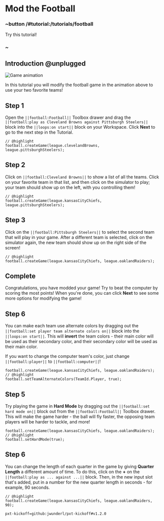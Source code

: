 # Mod the Football

### ~button /#tutorial:/tutorials/football

Try this tutorial!

### ~

## Introduction @unplugged

![Game animation](/static/tutorials/football/header.gif)

In this tutorial you will modify the football game in the animation above to
use your two favorite teams!

## Step 1

Open the ``||football:Football||`` Toolbox drawer and drag the
``||football:play as Cleveland Browns against Pittsburgh Steelers||`` block into the
``||loops:on start||`` block on your Workspace.
Click **Next** to go to the next step in the Tutorial.

```blocks
// @highlight
football.createGame(league.clevelandBrowns, league.pittsburghSteelers);
```

## Step 2

Click on ``||football:Cleveland Browns||`` to show a list of all the teams.
Click on your favorite team in that list,
and then click on the simulator to play;
your team should show up on the left,
with you controlling them!


```blocks
// @highlight
football.createGame(league.kansasCityChiefs, league.pittsburghSteelers);
```

## Step 3

Click on the ``||football:Pittsburgh Steelers||`` to select the second team
that will play in your game.
After a different team is selected,
click on the simulator again, the new team should show up on the right side of the screen!

```blocks
// @highlight
football.createGame(league.kansasCityChiefs, league.oaklandRaiders);
```

## Complete

Congratulations, you have modded your game!
Try to beat the computer by scoring the most points!
When you're done, you can click **Next** to see some more options for modifying the game!

## Step 6

You can make each team use alternate colors by dragging out the
``||football:set player team alternate colors on||`` block into the ``||loops:on start||``.
This will **invert** the team colors - their main color will be used as their secondary color,
and their secondary color will be used as their main color.

If you want to change the computer team's color, just change ``||football:player||`` to
``||football:computer||``!

```blocks
football.createGame(league.kansasCityChiefs, league.oaklandRaiders);
// @highlight
football.setTeamAlternateColors(TeamId.Player, true);
```

## Step 5

Try playing the game in **Hard Mode** by dragging out the ``||football:set hard mode on||``
block out from the ``||football:Football||`` Toolbox drawer.
This will make the game harder - the ball will fly faster,
the opposing team players will be harder to tackle,
and more!

```blocks
football.createGame(league.kansasCityChiefs, league.oaklandRaiders);
// @highlight
football.setHardMode(true);
```

## Step 6

You can change the length of each quarter in the game by giving **Quarter Length** a different amount of time.
To do this,
click on the **+** on the ``||football:play as ... against ...||`` block.
Then,
in the new input slot that's added,
put in a number for the new quarter length in seconds - for example, 90 seconds.

```blocks
// @highlight
football.createGame(league.kansasCityChiefs, league.oaklandRaiders, 90);
```

```package
pxt-kickoff=github:jwunderl/pxt-kickoff#v1.2.0
```
